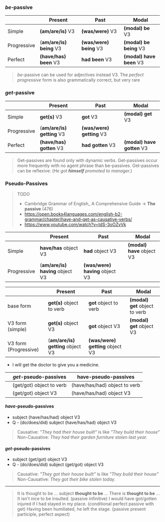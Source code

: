### *be*-passive
|  | Present    | Past        | Modal           |
| ------ | ---------- | ----------- | --------------- |
| Simple  | **(am/are/is)** V3 | **(was/were)** V3 | **(modal) be** V3 |
| Progressive | (**am/are/is) being** V3 | **(was/were) being** V3 | **(modal) be being** V3   |
|      Perfect	| 	**(have/has) been** V3	| 	**had been** V3	| **(modal) have been** V3                |

>*be*-passive can be used for adjectives instead V3.
>The *perfect progressive* form is also grammatically correct, but very rare

### *get*-passive

|  | Present    | Past        |  Modal           |
| ------ | ---------- | ----------- | --------------- |
| Simple  | **get(s)** V3 | **got** V3 | **(modal) get** V3  |
| Progressive | (**am/are/is) getting** V3 | **(was/were) getting** V3 |  |
|      Perfect	| 	**(have/has) gotten** V3	| 	**had gotten** V3	| **(modal) have gotten** V3                |

>Get-passives are found only with dynamic verbs.
>Get-passives occur more frequently with no agent phrase than be-passives.
>Get-passives can be reflexive: (*He got **himself** promoted to manager.*)

### Pseudo-Passives

>TODO
>- Cambridge Grammar of English_ A Comprehensive Guide -> **The passive** (476)
>- https://open.books4languages.com/english-b2-grammar/chapter/have-and-get-as-causative-verbs/
>- https://www.youtube.com/watch?v=tdS-3oOZvVk

|             | Present                          | Past                            | Modal                      |
| ----------- | -------------------------------- | ------------------------------- | -------------------------- |
| Simple      | **have/has** object V3           | **had** object V3               | **(modal) have** object V3 |
| Progressive | (**am/are/is) having** object V3 | **(was/were) having** object V3 |                            |


|                       | Present                           | Past                             | Modal                          |
| --------------------- | --------------------------------- | -------------------------------- | ------------------------------ |
| base form             | **get(s)** object to verb         | **got** object to verb           | **(modal) get** object to verb |
| V3 form (simple)      | **get(s)** object V3              | **got** object V3                | **(modal) get** object V3      |
| V3 form (Progressive) | (**am/are/is) getting** object V3 | **(was/were) getting** object V3 |                                |

- I will get the doctor to give you a medicine.

 
|     | *get*-pseudo-passives  | have-pseudo-passives        |
| --- | ---------------------- | --------------------------- |
|     | (get/got) object to verb | (have/has/had) object to verb |
|     | (get/got) object V3 | (have/has/had) object V3 |



####  *have*-pseudo-passives
- subject (have/has/had) object V3
- Q - (do/does/did) subject (have/has/had) object V3

> Causative: *"They had their house built"* is like *"They build their house"*
> Non-Causative: *They had their garden furniture stolen last year.*

####  *get*-pseudo-passives
- subject (get/got) object V3
- Q - (do/does/did) subject (get/got) object V3

> Causative: *"They got their house built"* is like *"They build their house"*
> Non-Causative: *They got their bike stolen today.*


___

> It is thought to be ...
> subject **thought to be** ...
> There is **thought to be** ...
> It isn't nice to be insulted. (passive infinitive)
> I would have got/gotten injured if I had stayed in my place. (conditional perfect passive with get)
> Having been humiliated, he left the stage. (passive present participle, perfect aspect)



